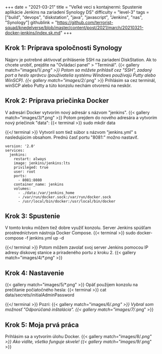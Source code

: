+++
date = "2021-03-21"
title = "Veľké veci s kontajnermi: Spustenie aplikácie Jenkins na zariadení Synology DS"
difficulty = "level-3"
tags = ["build", "devops", "diskstation", "java", "javascript", "Jenkins", "nas", "Synology"]
githublink = "https://github.com/terrorist-squad/knedelverse/blob/master/content/post/2021/march/20210321-docker-jenkins/index.sk.md"
+++

## Krok 1: Príprava spoločnosti Synology
Najprv je potrebné aktivovať prihlásenie SSH na zariadení DiskStation. Ak to chcete urobiť, prejdite na "Ovládací panel" > "Terminál".
{{< gallery match="images/1/*.png" >}}
Potom sa môžete prihlásiť cez "SSH", zadaný port a heslo správcu (používatelia systému Windows používajú Putty alebo WinSCP).
{{< gallery match="images/2/*.png" >}}
Prihlásim sa cez terminál, winSCP alebo Putty a túto konzolu nechám otvorenú na neskôr.
## Krok 2: Príprava priečinka Docker
V adresári Docker vytvorím nový adresár s názvom "jenkins".
{{< gallery match="images/3/*.png" >}}
Potom prejdem do nového adresára a vytvorím nový priečinok "data":
{{< terminal >}}
sudo mkdir data

{{</ terminal >}}
Vytvoril som tiež súbor s názvom "jenkins.yml" s nasledujúcim obsahom. Prednú časť portu "8081:" možno nastaviť.
```
version: '2.0'
services:
  jenkins:
    restart: always
    image: jenkins/jenkins:lts
    privileged: true
    user: root
    ports:
      - 8081:8080
    container_name: jenkins
    volumes:
      - ./data:/var/jenkins_home
      - /var/run/docker.sock:/var/run/docker.sock
      - /usr/local/bin/docker:/usr/local/bin/docker

```

## Krok 3: Spustenie
V tomto kroku môžem tiež dobre využiť konzolu. Server Jenkins spúšťam prostredníctvom nástroja Docker Compose.
{{< terminal >}}
sudo docker-compose -f jenkins.yml up -d

{{</ terminal >}}
Potom môžem zavolať svoj server Jenkins pomocou IP adresy diskovej stanice a priradeného portu z kroku 2.
{{< gallery match="images/4/*.png" >}}

## Krok 4: Nastavenie

{{< gallery match="images/5/*.png" >}}
Opäť použijem konzolu na prečítanie počiatočného hesla:
{{< terminal >}}
cat data/secrets/initialAdminPassword

{{</ terminal >}}
Pozri:
{{< gallery match="images/6/*.png" >}}
Vybral som možnosť "Odporúčaná inštalácia".
{{< gallery match="images/7/*.png" >}}

## Krok 5: Moja prvá práca
Prihlásim sa a vytvorím úlohu Docker.
{{< gallery match="images/8/*.png" >}}
Ako vidíte, všetko funguje skvele!
{{< gallery match="images/9/*.png" >}}
